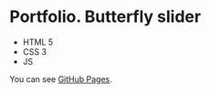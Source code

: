 # Portfolio. Butterfly slider
- HTML 5
- CSS 3
- JS

You can see [GitHub Pages](https://victorlivovich.github.io/Portfolio/).
